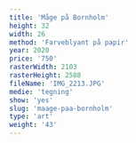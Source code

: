 ```yaml
---
title: 'Måge på Bornholm'
height: 32
width: 26
method: 'Farveblyant på papir'
year: 2020
price: '750'
rasterWidth: 2103
rasterHeight: 2588
fileName: 'IMG_2213.JPG'
medie: 'tegning'
show: 'yes'
slug: 'maage-paa-bornholm'
type: 'art'
weight: '43'
---
```

